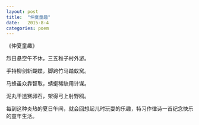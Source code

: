 ```yaml
---
layout: post
title:  "仲夏童趣"
date:   2015-8-4
categories: poem
---
```

《仲夏童趣》

烈日悬空午不休，三五稚子村外游。

手持柳剑斩蝴蝶，脚跨竹马踏蚁窝。

马蜂虽众靠智取，蜻蜓稀缺用计谋。

泥丸干透赛卵石，架得弓上射野鸥。



每到这种炎热的夏日午间，就会回想起儿时玩耍的乐趣，特习作律诗一首纪念快乐的童年生活。